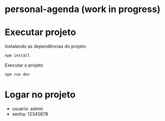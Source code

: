 # personal-agenda (work in progress)

# Executar projeto 

Instalando as dependências do projeto

```bash
npm install
```

Executar o projeto

```bash
npm run dev
```

# Logar no projeto
- usuario: admin
- senha: 12345678
